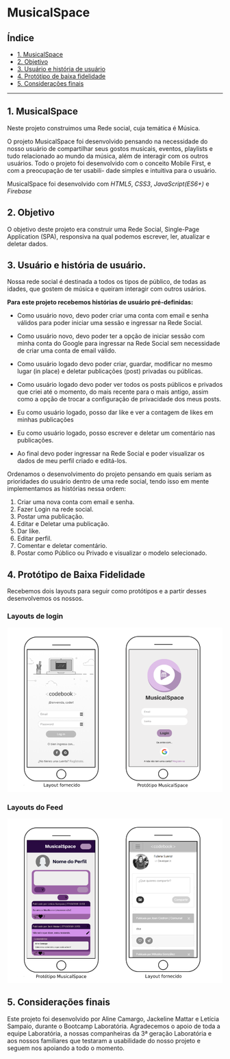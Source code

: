 # MusicalSpace

## Índice

* [1. MusicalSpace](#1-musicalspace)
* [2. Objetivo](#2-objetivo)
* [3. Usuário e história de usuário](#3-usuário-e-história-de-usuário)
* [4. Protótipo de baixa fidelidade](#4-protótipo-de-baixa-fidelidade)
* [5. Considerações finais](#5-considerações-finais)

*** 

## 1. MusicalSpace

Neste projeto construimos uma Rede social, cuja temática é Música.

O projeto MusicalSpace foi desenvolvido pensando na necessidade do nosso usuário de compartilhar
seus gostos musicais, eventos, playlists e tudo relacionado ao mundo da música, além de interagir
com os outros usuários.
Todo o projeto foi desenvolvido com o conceito Mobile First, e com a preocupação de ter usabili-
dade simples e intuitiva para o usuário.

MusicalSpace foi desenvolvido com *HTML5*, *CSS3*, *JavaScript(ES6+)* e *Firebase*

## 2. Objetivo

O objetivo deste projeto era construir uma Rede Social, Single-Page Application (SPA), responsiva na 
qual podemos escrever, ler, atualizar e deletar dados.

## 3. Usuário e história de usuário.

Nossa rede social é destinada a todos os tipos de público, de todas as idades, que gostem de música
e queiram interagir com outros usários.

**Para este projeto recebemos histórias de usuário pré-definidas:**

* Como usuário novo, devo poder criar uma conta com email e senha válidos para poder iniciar uma sessão e ingressar na Rede Social.

* Como usuário novo, devo poder ter a opção de iniciar sessão com minha conta do Google para ingressar na Rede Social sem necessidade de criar uma conta de email válido.

* Como usuário logado devo poder criar, guardar, modificar no mesmo lugar (in place) e deletar publicações (post) privadas ou públicas.

* Como usuário logado devo poder ver todos os posts públicos e privados que criei até o momento, do mais recente para o mais antigo, assim como a opção de trocar a configuração de privacidade dos meus posts.

* Eu como usuário logado, posso dar like e ver a contagem de likes em minhas publicações

* Eu como usuário logado, posso escrever e deletar um comentário nas publicações.

* Ao final devo poder ingressar na Rede Social e poder visualizar os dados de meu perfil criado e editá-los.

Ordenamos o desenvolvimento do projeto pensando em quais seriam as prioridades do usuário dentro de uma rede
social, tendo isso em mente implementamos as histórias nessa ordem:

1. Criar uma nova conta com email e senha.
2. Fazer Login na rede social.
3. Postar uma publicação.
4. Editar e Deletar uma publicação.
5. Dar like.
6. Editar perfil.
7. Comentar e deletar comentário.
8. Postar como Público ou Privado e visualizar o modelo selecionado.

## 4. Protótipo de Baixa Fidelidade

Recebemos dois layouts para seguir como protótipos e a partir desses desenvolvemos os nossos.

### Layouts de login

![](/src/image/loginpage.png)

### Layouts do Feed

![](/src/image/feed.png)

## 5. Considerações finais

Este projeto foi desenvolvido por Aline Camargo, Jackeline Mattar e Letícia Sampaio, durante o Bootcamp Laboratória.
Agradecemos o apoio de toda a equipe Laboratória, a nossas companheiras da 3ª geração Laboratória e aos 
nossos familiares que testaram a usabilidade do nosso projeto e seguem nos apoiando a todo o momento.



